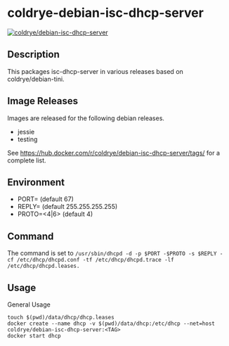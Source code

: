 # coldrye-debian-isc-dhcp-server

[![coldrye/debian-isc-dhcp-server](http://dockeri.co/image/coldrye/debian-isc-dhcp-server)](https://hub.docker.com/r/coldrye/debian-isc-dhcp-server/)


## Description

This packages isc-dhcp-server in various releases based on coldrye/debian-tini.


## Image Releases

Images are released for the following debian releases.

- jessie
- testing

See https://hub.docker.com/r/coldrye/debian-isc-dhcp-server/tags/ for a complete list.


## Environment

- PORT=<UdpPort> (default 67)
- REPLY=<IpAddress> (default 255.255.255.255)
- PROTO=<4|6> (default 4)


## Command

The command is set to ```/usr/sbin/dhcpd -d -p $PORT -$PROTO -s $REPLY -cf /etc/dhcp/dhcpd.conf -tf /etc/dhcp/dhcpd.trace -lf /etc/dhcp/dhcpd.leases.```


## Usage

General Usage

```
touch $(pwd)/data/dhcp/dhcp.leases
docker create --name dhcp -v $(pwd)/data/dhcp:/etc/dhcp --net=host coldrye/debian-isc-dhcp-server:<TAG>
docker start dhcp
```

